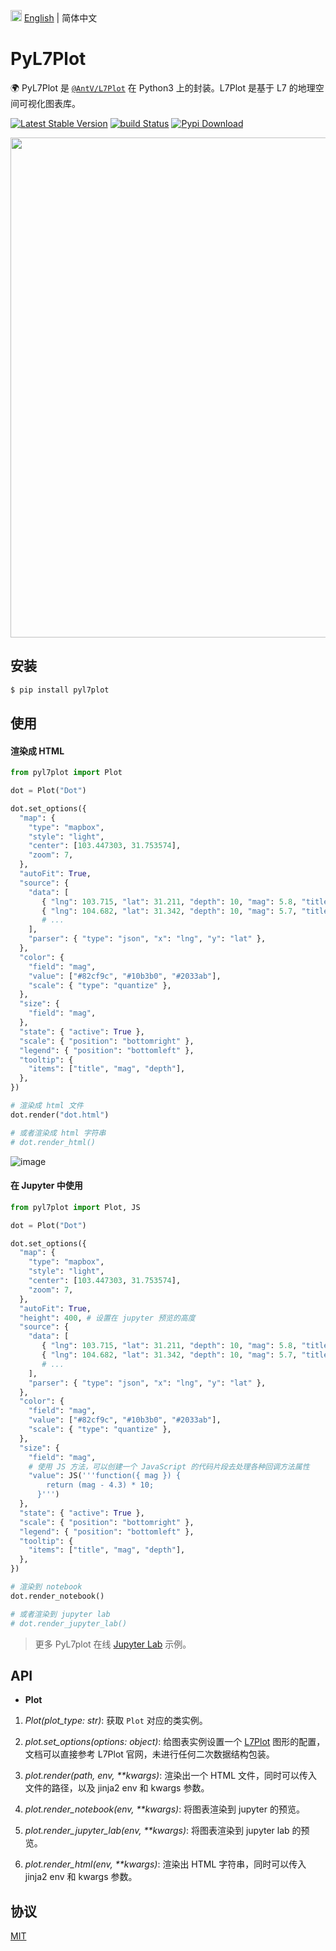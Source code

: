 <img src="https://gw.alipayobjects.com/zos/antfincdn/R8sN%24GNdh6/language.svg" width="18"> [English](./README.md) | 简体中文

# PyL7Plot

🌍 PyL7Plot 是 [`@AntV/L7Plot`](https://github.com/antvis/L7Plot) 在 Python3 上的封装。L7Plot 是基于 L7 的地理空间可视化图表库。

[![Latest Stable Version](https://img.shields.io/pypi/v/pyl7plot.svg)](https://pypi.python.org/pypi/pyl7plot)
[![build Status](https://github.com/lvisei/pyl7plot/workflows/build/badge.svg?branch=main)](https://github.com/lvisei/pyl7plot/actions?query=workflow%3Abuild)
[![Pypi Download](https://img.shields.io/pypi/dm/pyl7plot)](https://pypi.python.org/pypi/pyl7plot)

<div align="center">
  <img src="https://user-images.githubusercontent.com/26923747/160286530-aec01c97-a56b-4ea9-9fc6-f245d8f7b871.png" width="800">
</div>

## 安装

```bash
$ pip install pyl7plot
```

## 使用

#### **渲染成 HTML**

```py
from pyl7plot import Plot

dot = Plot("Dot")

dot.set_options({
  "map": {
    "type": "mapbox",
    "style": "light",
    "center": [103.447303, 31.753574],
    "zoom": 7,
  },
  "autoFit": True,
  "source": {
    "data": [
       { "lng": 103.715, "lat": 31.211, "depth": 10, "mag": 5.8, "title": "M 5.8 - eastern Sichuan, China" },
       { "lng": 104.682, "lat": 31.342, "depth": 10, "mag": 5.7, "title": "M 5.7 - eastern Sichuan, China" },
       # ...
    ],
    "parser": { "type": "json", "x": "lng", "y": "lat" },
  },
  "color": {
    "field": "mag",
    "value": ["#82cf9c", "#10b3b0", "#2033ab"],
    "scale": { "type": "quantize" },
  },
  "size": {
    "field": "mag",
  },
  "state": { "active": True },
  "scale": { "position": "bottomright" },
  "legend": { "position": "bottomleft" },
  "tooltip": {
    "items": ["title", "mag", "depth"],
  },
})

# 渲染成 html 文件
dot.render("dot.html")

# 或者渲染成 html 字符串
# dot.render_html()
```

![image](https://gw.alipayobjects.com/zos/antfincdn/Yn%24QslMAWP/20220326145659.jpg)

#### **在 Jupyter 中使用**

```py
from pyl7plot import Plot, JS

dot = Plot("Dot")

dot.set_options({
  "map": {
    "type": "mapbox",
    "style": "light",
    "center": [103.447303, 31.753574],
    "zoom": 7,
  },
  "autoFit": True,
  "height": 400, # 设置在 jupyter 预览的高度
  "source": {
    "data": [
       { "lng": 103.715, "lat": 31.211, "depth": 10, "mag": 5.8, "title": "M 5.8 - eastern Sichuan, China" },
       { "lng": 104.682, "lat": 31.342, "depth": 10, "mag": 5.7, "title": "M 5.7 - eastern Sichuan, China" },
       # ...
    ],
    "parser": { "type": "json", "x": "lng", "y": "lat" },
  },
  "color": {
    "field": "mag",
    "value": ["#82cf9c", "#10b3b0", "#2033ab"],
    "scale": { "type": "quantize" },
  },
  "size": {
    "field": "mag",
    # 使用 JS 方法，可以创建一个 JavaScript 的代码片段去处理各种回调方法属性
    "value": JS('''function({ mag }) {
        return (mag - 4.3) * 10;
      }''')
  },
  "state": { "active": True },
  "scale": { "position": "bottomright" },
  "legend": { "position": "bottomleft" },
  "tooltip": {
    "items": ["title", "mag", "depth"],
  },
})

# 渲染到 notebook
dot.render_notebook()

# 或者渲染到 jupyter lab
# dot.render_jupyter_lab()
```

> 更多 PyL7plot 在线 [Jupyter Lab](https://colab.research.google.com/drive/11gTHsZ5Xg31jjJUJWEt5PkZv0VE9qyAG?usp=sharing) 示例。

## API

- **Plot**

1. _Plot(plot_type: str)_: 获取 `Plot` 对应的类实例。

2. _plot.set_options(options: object)_: 给图表实例设置一个 [L7Plot](https://l7plot.antv.vision/) 图形的配置，文档可以直接参考 L7Plot 官网，未进行任何二次数据结构包装。

3. _plot.render(path, env, \*\*kwargs)_: 渲染出一个 HTML 文件，同时可以传入文件的路径，以及 jinja2 env 和 kwargs 参数。

4. _plot.render_notebook(env, \*\*kwargs)_: 将图表渲染到 jupyter 的预览。

5. _plot.render_jupyter_lab(env, \*\*kwargs)_: 将图表渲染到 jupyter lab 的预览。

6. _plot.render_html(env, \*\*kwargs)_: 渲染出 HTML 字符串，同时可以传入 jinja2 env 和 kwargs 参数。

## 协议

[MIT](./LICENSE)

